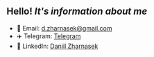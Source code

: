 ## Hello! _It's information about me_
- 📧 Email: [d.zharnasek@gmail.com](mailto:d.zharnasek@gmail.com)
- ✈️ Telegram: [Telegram](https://t.me/sunitsy)
- 💼 LinkedIn: [Daniil Zharnasek](https://www.linkedin.com/in/daniil-zharnasek-178049316)
